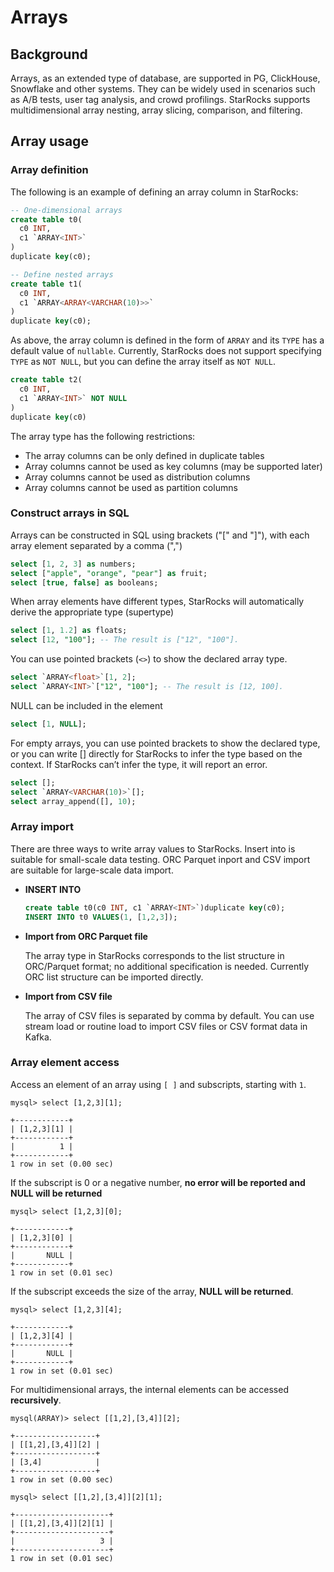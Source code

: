 # Arrays

## Background

Arrays, as an extended type of database, are supported in PG, ClickHouse, Snowflake and other systems. They can be widely used in scenarios such as A/B tests, user tag analysis, and crowd profilings. StarRocks supports multidimensional array nesting, array slicing, comparison, and filtering.

## Array usage

### Array definition

The following is an example of defining an array column in StarRocks:

~~~SQL
-- One-dimensional arrays
create table t0(
  c0 INT,
  c1 `ARRAY<INT>`
)
duplicate key(c0);

-- Define nested arrays
create table t1(
  c0 INT,
  c1 `ARRAY<ARRAY<VARCHAR(10)>>`
)
duplicate key(c0);
~~~

As above, the array column is defined in the form of `ARRAY` and its `TYPE` has  a default value of `nullable`. Currently, StarRocks does not support specifying `TYPE` as `NOT NULL`, but you can define the array itself as `NOT NULL`.

~~~SQL
create table t2(
  c0 INT,
  c1 `ARRAY<INT>` NOT NULL
)
duplicate key(c0)
~~~

The array type has the following restrictions:

* The array columns can be only defined in duplicate tables
* Array columns cannot be used as key columns (may be supported later)
* Array columns cannot be used as distribution columns
* Array columns cannot be used as partition columns

### Construct arrays in SQL

Arrays can be constructed in SQL using brackets ("[" and "]"), with each array element separated by a comma (",")

~~~SQL
select [1, 2, 3] as numbers;
select ["apple", "orange", "pear"] as fruit;
select [true, false] as booleans;
~~~

When array elements have different types, StarRocks will automatically derive the appropriate type (supertype)

~~~SQL
select [1, 1.2] as floats;
select [12, "100"]; -- The result is ["12", "100"].
~~~

You can use pointed brackets (`<>`) to show the declared array type.

~~~SQL
select `ARRAY<float>`[1, 2];
select `ARRAY<INT>`["12", "100"]; -- The result is [12, 100].
~~~

NULL can be included in the element

~~~SQL
select [1, NULL];
~~~

For empty arrays, you can use pointed brackets to show the declared type, or you can write \[\] directly for StarRocks to infer the type based on the context. If StarRocks can’t infer the type, it will report an error.

~~~SQL
select [];
select `ARRAY<VARCHAR(10)>`[];
select array_append([], 10);
~~~

### Array import

There are three ways to write array values to StarRocks. Insert into is suitable for small-scale data testing. ORC Parquet inport and CSV import are suitable for large-scale data import.

* **INSERT INTO**

  ~~~SQL
  create table t0(c0 INT, c1 `ARRAY<INT>`)duplicate key(c0);
  INSERT INTO t0 VALUES(1, [1,2,3]);
  ~~~

* **Import from ORC Parquet file**

  The array type in StarRocks corresponds to the list structure in ORC/Parquet format; no additional specification is needed. Currently ORC list structure can be imported directly.

* **Import from CSV file**

  The array of CSV files is separated by comma by default. You can use stream load or routine load to import CSV files or CSV format data in Kafka.

### Array element access

Access an element of an array using `[ ]` and subscripts, starting with `1`.

~~~Plain Text
mysql> select [1,2,3][1];

+------------+
| [1,2,3][1] |
+------------+
|          1 |
+------------+
1 row in set (0.00 sec)
~~~

If the subscript is 0 or a negative number, **no error will be reported and NULL will be returned**

~~~Plain Text
mysql> select [1,2,3][0];

+------------+
| [1,2,3][0] |
+------------+
|       NULL |
+------------+
1 row in set (0.01 sec)
~~~

If the subscript exceeds the size of the array, **NULL will be returned**.

~~~Plain Text
mysql> select [1,2,3][4];

+------------+
| [1,2,3][4] |
+------------+
|       NULL |
+------------+
1 row in set (0.01 sec)
~~~

For multidimensional arrays, the internal elements can be accessed **recursively**.

~~~Plain Text
mysql(ARRAY)> select [[1,2],[3,4]][2];

+------------------+
| [[1,2],[3,4]][2] |
+------------------+
| [3,4]            |
+------------------+
1 row in set (0.00 sec)

mysql> select [[1,2],[3,4]][2][1];

+---------------------+
| [[1,2],[3,4]][2][1] |
+---------------------+
|                   3 |
+---------------------+
1 row in set (0.01 sec)
~~~
